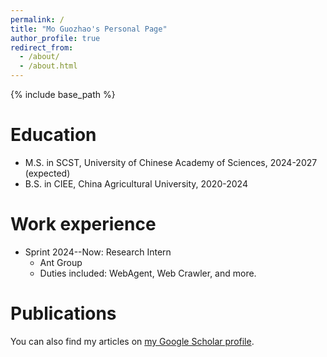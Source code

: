 ```yaml
---
permalink: /
title: "Mo Guozhao's Personal Page"
author_profile: true
redirect_from: 
  - /about/
  - /about.html
---
```


{% include base_path %}

Education
======
* M.S. in SCST, University of Chinese Academy of Sciences, 2024-2027 (expected)
* B.S. in CIEE, China Agricultural University, 2020-2024

Work experience
======
* Sprint 2024--Now: Research Intern
  * Ant Group
  * Duties included: WebAgent, Web Crawler, and more.

Publications
======
  You can also find my articles on [my Google Scholar profile]({{site.author.googlescholar}}).

  <!-- <ul>{% for post in site.publications reversed %}
    {% include archive-single-cv.html %}
  {% endfor %}</ul> -->
  
<!-- Service and leadership
======
* Currently signed in to 43 different slack teams -->